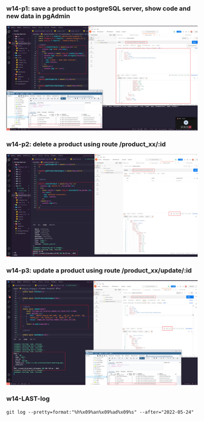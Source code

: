 ### w14-p1: save a product to postgreSQL server, show code and new data in pgAdmin
![](p1.png)

### w14-p2: delete a product using route /product_xx/:id
![](p2.png)

### w14-p3: update a product using route /product_xx/update/:id
![](p3.png)

### w14-LAST-log

```
git log --pretty=format:"%h%x09%an%x09%ad%x09%s" --after="2022-05-24"

```
